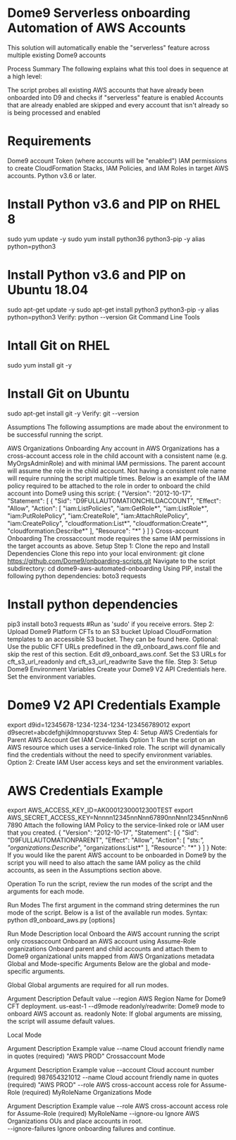 # Dome9 Serverless onboarding Automation of AWS Accounts 
This solution will automatically enable the "serverless" feature across multiple existing Dome9 accounts

Process Summary
The following explains what this tool does in sequence at a high level:

The script probes all existing AWS accounts that have already been onboarded into D9 and checks if "serverless" feature is enabled 
Accounts that are already enabled are skipped and every account that isn't already so is being processed and enabled 

# Requirements
Dome9 account Token (where accounts will be "enabled")
IAM permissions to create CloudFormation Stacks, IAM Policies, and IAM Roles in target AWS accounts.
Python v3.6 or later.

# Install Python v3.6 and PIP on RHEL 8 
 sudo yum update -y
 sudo yum install python36 python3-pip -y
 alias python=python3
 # Install Python v3.6 and PIP on Ubuntu 18.04
 sudo apt-get update -y
 sudo apt-get install python3 python3-pip -y
 alias python=python3
Verify: python --version
Git Command Line Tools
 # Intall Git on RHEL
 sudo yum install git -y
 # Install Git on Ubuntu
 sudo apt-get install git -y
Verify: git --version

Assumptions
The following assumptions are made about the environment to be successful running the script.

AWS Organizations Onboarding
Any account in AWS Organizations has a cross-account access role in the child account with a consistent name (e.g. MyOrgsAdminRole) and with minimal IAM permissions. The parent account will assume the role in the child account. Not having a consistent role name will require running the script multiple times. Below is an example of the IAM policy required to be attached to the role in order to onboard the child account into Dome9 using this script:
{
    "Version": "2012-10-17",
    "Statement": [
        {
            "Sid": "D9FULLAUTOMATIONCHILDACCOUNT",
            "Effect": "Allow",
            "Action": [
                "iam:ListPolicies",
                "iam:GetRole*",
                "iam:ListRole*",
                "iam:PutRolePolicy",
                "iam:CreateRole",
                "iam:AttachRolePolicy",
                "iam:CreatePolicy",
                "cloudformation:List*",
                "cloudformation:Create*",
                "cloudformation:Describe*"
            ],
            "Resource": "*"
        }
    ]
}
Cross-account Onboarding
The crossaccount mode requires the same IAM permissions in the target accounts as above.
Setup
Step 1: Clone the repo and Install Dependencies
Clone this repo into your local environment:
git clone https://github.com/Dome9/onboarding-scripts.git
Navigate to the script subdirectory:
cd dome9-aws-automated-onboarding
Using PIP, install the following python dependencies:
boto3
requests
# Install python dependencies
pip3 install boto3 requests #Run as 'sudo' if you receive errors.
Step 2: Upload Dome9 Platform CFTs to an S3 bucket
Upload CloudFormation templates to an accessible S3 bucket. They can be found here. Optional: Use the public CFT URLs predefined in the d9_onboard_aws.conf file and skip the rest of this section.
Edit d9_onboard_aws.conf.
Set the S3 URLs for cft_s3_url_readonly and cft_s3_url_readwrite
Save the file.
Step 3: Setup Dome9 Environment Variables
Create your Dome9 V2 API Credentials here.
Set the environment variables.
# Dome9 V2 API Credentials Example
export d9id=12345678-1234-1234-1234-123456789012
export d9secret=abcdefghijklmnopqrstuvwx
Step 4: Setup AWS Credentials for Parent AWS Account
Get IAM Credentials
Option 1: Run the script on an AWS resource which uses a service-linked role. The script will dynamically find the credentials without the need to specify environment variables.
Option 2: Create IAM User access keys and set the environment variables.
  # AWS Credentials Example
  export AWS_ACCESS_KEY_ID=AK00012300012300TEST
  export AWS_SECRET_ACCESS_KEY=Nnnnn12345nnNnn67890nnNnn12345nnNnn67890
Attach the following IAM Policy to the service-linked role or IAM user that you created.
{
    "Version": "2012-10-17",
    "Statement": [
        {
            "Sid": "D9FULLAUTOMATIONPARENT",
            "Effect": "Allow",
            "Action": [
                "sts:*",
                "organizations:Describe*",
                "organizations:List*"
            ],
            "Resource": "*"
        }
    ]
}
Note: If you would like the parent AWS account to be onboarded in Dome9 by the script you will need to also attach the same IAM policy as the child accounts, as seen in the Assumptions section above.

Operation
To run the script, review the run modes of the script and the arguments for each mode.

Run Modes
The first argument in the command string determines the run mode of the script. Below is a list of the available run modes. Syntax: python d9_onboard_aws.py <mode> [options]

Run Mode	Description
local	Onboard the AWS account running the script only
crossaccount	Onboard an AWS account using Assume-Role
organizations	Onboard parent and child accounts and attach them to Dome9 organizational units mapped from AWS Organizations metadata
Global and Mode-specific Arguments
Below are the global and mode-specific arguments.

Global Global arguments are required for all run modes.

Argument	Description	Default value
--region	AWS Region Name for Dome9 CFT deployment.	us-east-1
--d9mode	readonly/readwrite: Dome9 mode to onboard AWS account as.	readonly
Note: If global arguments are missing, the script will assume default values.

Local Mode

Argument	Description	Example value
--name	Cloud account friendly name in quotes (required)	"AWS PROD"
Crossaccount Mode

Argument	Description	Example value
--account	Cloud account number (required)	987654321012
--name	Cloud account friendly name in quotes (required)	"AWS PROD"
--role	AWS cross-account access role for Assume-Role (required)	MyRoleName
Organizations Mode

Argument	Description	Example value
--role	AWS cross-account access role for Assume-Role (required)	MyRoleName
--ignore-ou	Ignore AWS Organizations OUs and place accounts in root.	
--ignore-failures	Ignore onboarding failures and continue.
